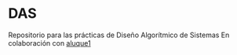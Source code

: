 # DAS
Repositorio para las prácticas de Diseño Algorítmico de Sistemas
En colaboración con [aluque1](https://github.com/aluque1)
